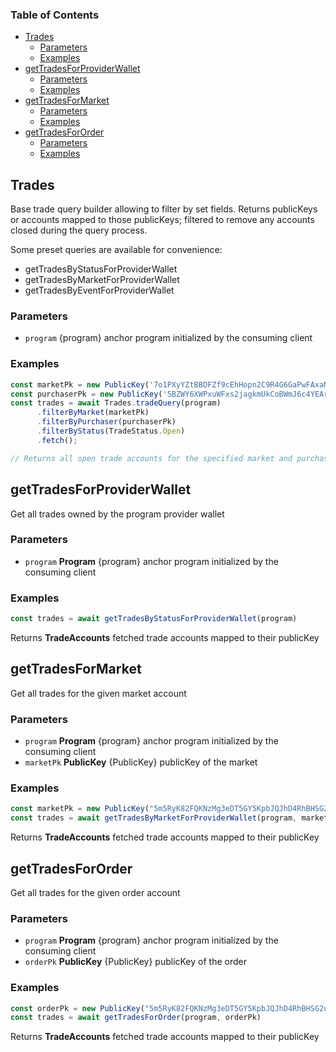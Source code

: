 <!-- Generated by documentation.js. Update this documentation by updating the source code. -->

### Table of Contents

*   [Trades][1]
    *   [Parameters][2]
    *   [Examples][3]
*   [getTradesForProviderWallet][4]
    *   [Parameters][5]
    *   [Examples][6]
*   [getTradesForMarket][7]
    *   [Parameters][8]
    *   [Examples][9]
*   [getTradesForOrder][10]
    *   [Parameters][11]
    *   [Examples][12]

## Trades

Base trade query builder allowing to filter by set fields. Returns publicKeys or accounts mapped to those publicKeys; filtered to remove any accounts closed during the query process.

Some preset queries are available for convenience:

*   getTradesByStatusForProviderWallet
*   getTradesByMarketForProviderWallet
*   getTradesByEventForProviderWallet

### Parameters

*   `program`  {program} anchor program initialized by the consuming client

### Examples

```javascript
const marketPk = new PublicKey('7o1PXyYZtBBDFZf9cEhHopn2C9R4G6GaPwFAxaNWM33D')
const purchaserPk = new PublicKey('5BZWY6XWPxuWFxs2jagkmUkCoBWmJ6c4YEArr83hYBWk')
const trades = await Trades.tradeQuery(program)
      .filterByMarket(marketPk)
      .filterByPurchaser(purchaserPk)
      .filterByStatus(TradeStatus.Open)
      .fetch();

// Returns all open trade accounts for the specified market and purchasing wallet.
```

## getTradesForProviderWallet

Get all trades owned by the program provider wallet

### Parameters

*   `program` **Program** {program} anchor program initialized by the consuming client

### Examples

```javascript
const trades = await getTradesByStatusForProviderWallet(program)
```

Returns **TradeAccounts** fetched trade accounts mapped to their publicKey

## getTradesForMarket

Get all trades for the given market account

### Parameters

*   `program` **Program** {program} anchor program initialized by the consuming client
*   `marketPk` **PublicKey** {PublicKey} publicKey of the market

### Examples

```javascript
const marketPk = new PublicKey("5m5RyK82FQKNzMg3eDT5GY5KpbJQJhD4RhBHSG2ux4sk")
const trades = await getTradesByMarketForProviderWallet(program, marketPk)
```

Returns **TradeAccounts** fetched trade accounts mapped to their publicKey

## getTradesForOrder

Get all trades for the given order account

### Parameters

*   `program` **Program** {program} anchor program initialized by the consuming client
*   `orderPk` **PublicKey** {PublicKey} publicKey of the order

### Examples

```javascript
const orderPk = new PublicKey("5m5RyK82FQKNzMg3eDT5GY5KpbJQJhD4RhBHSG2ux4sk")
const trades = await getTradesForOrder(program, orderPk)
```

Returns **TradeAccounts** fetched trade accounts mapped to their publicKey

[1]: #trades

[2]: #parameters

[3]: #examples

[4]: #gettradesforproviderwallet

[5]: #parameters-1

[6]: #examples-1

[7]: #gettradesformarket

[8]: #parameters-2

[9]: #examples-2

[10]: #gettradesfororder

[11]: #parameters-3

[12]: #examples-3
